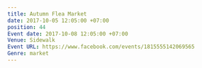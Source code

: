 ```yaml
---
title: Autumn Flea Market
date: 2017-10-05 12:05:00 +07:00
position: 44
Event date: 2017-10-08 12:05:00 +07:00
Venue: Sidewalk
Event URL: https://www.facebook.com/events/1815555142069565
Genre: market
---
```


